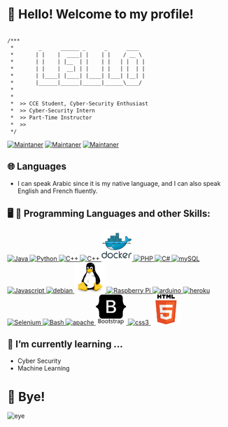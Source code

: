 # 🙇 Hello! Welcome to my profile!

```

/***
 *        _      ______ _      _      ____  
 *       | |    |  ____| |    | |    / __ \ 
 *       | |    | |__  | |    | |   | |  | |
 *       | |    |  __| | |    | |   | |  | |
 *       | |____| |____| |____| |___| |__| |
 *       |______|______|______|______\____/ 
 *                                                                     
 *                                                                      
 *  >> CCE Student, Cyber-Security Enthusiast
 *  >> Cyber-Security Intern
 *  >> Part-Time Instructor
 *  >>
 */ 
```

[![Maintaner](https://img.shields.io/badge/LinkedIn-profile-blue)](https://www.linkedin.com/in/elia-el-khoury-/)
[![Maintaner](https://img.shields.io/badge/TryHackMe-profile-blue)](https://tryhackme.com/p/LELLO)
[![Maintaner](https://img.shields.io/badge/DockerHub-profile-blue)](https://hub.docker.com/u/lell0)


## 🌐 Languages

  - I can speak Arabic since it is my native language, and I can also speak English and French fluently.

## 🖥️ 🧰 Programming Languages and other Skills:

<p align="left">
<a href="https://www.java.com/en/" target="_blank"> <img src="https://icongr.am/devicon/java-original-wordmark.svg" alt="Java" width="70" height="70"/> </a>
<a href="https://www.python.org/" target="_blank"> <img src="https://user-images.githubusercontent.com/81851926/190683918-844607e9-8438-4ea3-9dec-65ed7d72f70d.svg" alt="Python" width="70" height="70"/> </a>
<a href="https://www.w3schools.com/cpp/" target="_blank"> <img src="https://icongr.am/devicon/cplusplus-original.svg" alt="C++" width="70" height="70"/> </a>
 <a href="https://www.mongodb.com/" target="_blank"> <img src="https://www.vectorlogo.zone/logos/mongodb/mongodb-ar21.svg" alt="C++" width="70" height="70"/> </a>
 <a href="https://www.docker.com/" target="_blank"> <img src="https://raw.githubusercontent.com/devicons/devicon/master/icons/docker/docker-original-wordmark.svg" alt="docker" width="70" height="70"/> </a> 
  <a href="https://www.php.net/" target="_blank"> <img src="https://user-images.githubusercontent.com/81851926/190684336-af6c93d6-5b23-47d3-83cf-0b60199b2a47.svg" alt="PHP" width="70" height="70"/> </a>
    <a href="https://www.w3schools.com/cs/index.php" target="_blank"> <img src="https://icongr.am/devicon/csharp-original.svg?size=128&color=currentColor" alt="C#" width="70" height="70"/> </a>
   <a href="https://www.mysql.com/" target="_blank"> <img src="https://user-images.githubusercontent.com/81851926/190684860-b9f9ff65-796a-4f1c-8e85-67d4a9a5cef8.svg" alt="mySQL" width="70" height="70"/> </a>
    <a href="https://www.javascript.com/" target="_blank"> <img src="https://icongr.am/devicon/javascript-original.svg" alt="Javascript" width="70" height="70"/> </a>
<a href="https://www.debian.org/" target="_blank"> <img src="https://icongr.am/devicon/debian-original-wordmark.svg" alt="debian" width="70" height="70"/> </a>
  <a href="https://www.linux.org/" target="_blank"> <img src="https://raw.githubusercontent.com/devicons/devicon/master/icons/linux/linux-original.svg" alt="linux" width="70" height="70"/> </a>
  <a href="https://www.raspberrypi.com/" target="_blank"> <img src="https://user-images.githubusercontent.com/81851926/190685644-7dcc7cb9-df03-4a14-80a1-91096d632876.svg" alt="Raspberry Pi" width="70" height="70"/> </a>
  <a href="https://www.arduino.cc/" target="_blank"> <img src="https://cdn.worldvectorlogo.com/logos/arduino-1.svg" alt="arduino" width="70" height="70"/> </a>
<a href="https://www.heroku.com/" target="_blank"> <img src="https://icongr.am/devicon/heroku-original.svg?size=128&color=currentColor" alt="heroku" width="70" height="70"/> </a>
   <a href="https://www.selenium.dev/" target="_blank"> <img src="https://user-images.githubusercontent.com/81851926/190682098-de891bf2-74ee-44bd-b9ab-615bece8bb66.svg" alt="Selenium" width="70" height="70"/> </a>
    <a href="https://www.gnu.org/software/bash/" target="_blank"> <img src="https://cdn.jsdelivr.net/gh/devicons/devicon/icons/bash/bash-original.svg" alt="Bash" width="70" height="70"/> </a>
    <a href="https://httpd.apache.org/" target="_blank"> <img src="https://icongr.am/devicon/apache-original.svg" alt="apache" width="70" height="70"/> </a>
  <a href="https://getbootstrap.com" target="_blank"> <img src="https://raw.githubusercontent.com/devicons/devicon/master/icons/bootstrap/bootstrap-plain-wordmark.svg" alt="bootstrap" width="70" height="70"/> </a> 
  <a href="https://www.w3schools.com/css/" target="_blank"> <img src="https://cdn.jsdelivr.net/gh/devicons/devicon/icons/css3/css3-original-wordmark.svg" alt="css3" width="70" height="70"/> </a>
  <a href="https://www.w3.org/html/" target="_blank"> <img src="https://raw.githubusercontent.com/devicons/devicon/master/icons/html5/html5-original-wordmark.svg" alt="html5" width="70" height="70"/> </a>
</p>

## 🌱 I’m currently learning ...

 - Cyber Security
 - Machine Learning


# 👋 Bye!

  ![eye](https://user-images.githubusercontent.com/59718043/120596190-6ef57400-c411-11eb-8940-aa887e5e804a.gif)
